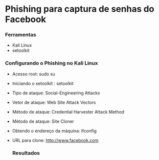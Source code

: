 # Phishing para captura de senhas do Facebook

<h3>Ferramentas</h3>

+ Kali Linux
+ setoolkit
  
<h3>Configurando o Phishing no Kali Linux</h3>

+ Acesso root: sudo su
+ Iniciando o setoolkit : setoolkit
+ Tipo de ataque: Social-Engineering Attacks
+ Vetor de ataque: Web Site Attack Vectors
+ Método de ataque: Credential Harvester Attack Method
+ Método de ataque: Site Cloner
+ Obtendo o endereço da máquina: ifconfig
+ URL para clone: http://www.facebook.com

  <h3>Resultados</h3>

  
